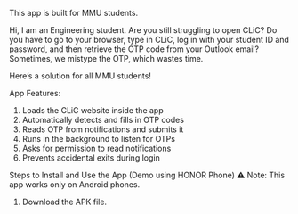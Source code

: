 This app is built for MMU students.

Hi, I am an Engineering student. Are you still struggling to open CLiC? Do you have to go to your browser, type in CLiC, log in with your student ID and password, and then retrieve the OTP code from your Outlook email? Sometimes, we mistype the OTP, which wastes time.

Here’s a solution for all MMU students!

App Features:
1. Loads the CLiC website inside the app
2. Automatically detects and fills in OTP codes
3. Reads OTP from notifications and submits it
4. Runs in the background to listen for OTPs
5. Asks for permission to read notifications
6. Prevents accidental exits during login

Steps to Install and Use the App (Demo using HONOR Phone)
⚠ Note: This app works only on Android phones.

1. Download the APK file.
